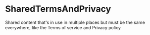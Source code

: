 # SharedTermsAndPrivacy

Shared content that's in use in multiple places but must be the same everywhere, like the Terms of service and Privacy policy